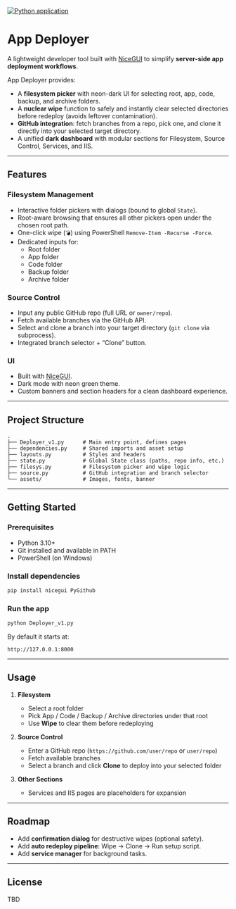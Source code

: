 [![Python application](https://github.com/zimzf23/App-Deployer/actions/workflows/python-app.yml/badge.svg)](https://github.com/zimzf23/App-Deployer/actions/workflows/python-app.yml)
# App Deployer

A lightweight developer tool built with [NiceGUI](https://nicegui.io/) to simplify **server-side app deployment workflows**.  

App Deployer provides:
- A **filesystem picker** with neon-dark UI for selecting root, app, code, backup, and archive folders.
- A **nuclear wipe** function to safely and instantly clear selected directories before redeploy (avoids leftover contamination).
- **GitHub integration**: fetch branches from a repo, pick one, and clone it directly into your selected target directory.
- A unified **dark dashboard** with modular sections for Filesystem, Source Control, Services, and IIS.

---

## Features

### Filesystem Management
- Interactive folder pickers with dialogs (bound to global `State`).
- Root-aware browsing that ensures all other pickers open under the chosen root path.
- One-click wipe (`💣`) using PowerShell `Remove-Item -Recurse -Force`.
- Dedicated inputs for:
  - Root folder
  - App folder
  - Code folder
  - Backup folder
  - Archive folder

### Source Control
- Input any public GitHub repo (full URL or `owner/repo`).
- Fetch available branches via the GitHub API.
- Select and clone a branch into your target directory (`git clone` via subprocess).
- Integrated branch selector + “Clone” button.

### UI
- Built with [NiceGUI](https://nicegui.io/).
- Dark mode with neon green theme.
- Custom banners and section headers for a clean dashboard experience.

---

## Project Structure

```
.
├── Deployer_v1.py      # Main entry point, defines pages
├── dependencies.py     # Shared imports and asset setup
├── layouts.py          # Styles and headers
├── state.py            # Global State class (paths, repo info, etc.)
├── filesys.py          # Filesystem picker and wipe logic
├── source.py           # GitHub integration and branch selector
└── assets/             # Images, fonts, banner
```

---

## Getting Started

### Prerequisites
- Python 3.10+
- Git installed and available in PATH
- PowerShell (on Windows)

### Install dependencies
```bash
pip install nicegui PyGithub
```

### Run the app
```bash
python Deployer_v1.py
```

By default it starts at:
```
http://127.0.0.1:8000
```

---

## Usage

1. **Filesystem**  
   - Select a root folder  
   - Pick App / Code / Backup / Archive directories under that root  
   - Use **Wipe** to clear them before redeploying  

2. **Source Control**  
   - Enter a GitHub repo (`https://github.com/user/repo` or `user/repo`)  
   - Fetch available branches  
   - Select a branch and click **Clone** to deploy into your selected folder  

3. **Other Sections**  
   - Services and IIS pages are placeholders for expansion  

---

## Roadmap
- Add **confirmation dialog** for destructive wipes (optional safety).
- Add **auto redeploy pipeline**: Wipe → Clone → Run setup script.
- Add **service manager** for background tasks.

---

## License
TBD
